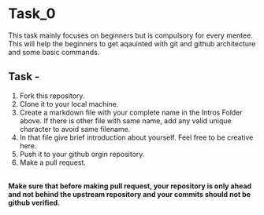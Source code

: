 # Task_0
This task mainly focuses on beginners but is compulsory for every mentee. This will help the beginners to get aqauinted with git and github architecture and some basic commands.
<br>
## Task -

1. Fork this repository.
2. Clone it to your local machine.
3. Create a markdown file with your complete name in the Intros Folder above. If there is other file with same name, add any valid unique character to avoid same filename.
4. In that file give brief introduction about yourself. Feel free to be creative here.
5. Push it to your github orgin repository.
6. Make a pull request.
<br>
<b>Make sure that before making pull request, your repository is only ahead and not behind the upstream repository and your commits should not be github verified.</b>
